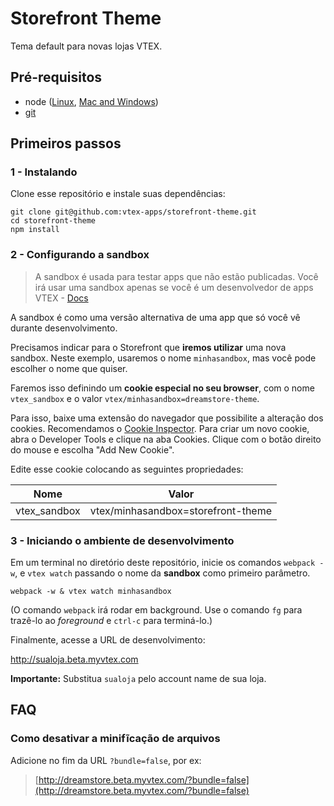# Storefront Theme

Tema default para novas lojas VTEX.

## Pré-requisitos

- node ([Linux](https://gist.github.com/isaacs/579814), [Mac and Windows](https://nodejs.org/download/))
- [git](http://git-scm.com/)

## Primeiros passos

### 1 - Instalando

Clone esse repositório e instale suas dependências:

```
git clone git@github.com:vtex-apps/storefront-theme.git
cd storefront-theme
npm install
```

### 2 - Configurando a sandbox

> A sandbox é usada para testar apps que não estão publicadas. Você irá usar uma sandbox apenas se você é um desenvolvedor de apps VTEX - [Docs](http://vtex.github.io/docs/pt-br/portal/fundacao/sandbox.html)

A sandbox é como uma versão alternativa de uma app que só você vê durante desenvolvimento.

Precisamos indicar para o Storefront que **iremos utilizar** uma nova sandbox. Neste exemplo, usaremos o nome `minhasandbox`, mas você pode escolher o nome que quiser.

Faremos isso definindo um **cookie especial no seu browser**, com o nome `vtex_sandbox` e o valor `vtex/minhasandbox=dreamstore-theme`.

Para isso, baixe uma extensão do navegador que possibilite a alteração dos cookies. Recomendamos o [Cookie Inspector](https://chrome.google.com/webstore/detail/cookie-inspector/jgbbilmfbammlbbhmmgaagdkbkepnijn?utm_source=chrome-app-launcher-info-dialog). Para criar um novo cookie, abra o Developer Tools e clique na aba Cookies. Clique com o botão direito do mouse e escolha "Add New Cookie".

Edite esse cookie colocando as seguintes propriedades:

Nome|Valor
---|---
vtex_sandbox|vtex/minhasandbox=storefront-theme

### 3 - Iniciando o ambiente de desenvolvimento

Em um terminal no diretório deste repositório, inicie os comandos `webpack -w`, e `vtex watch` passando o nome da **sandbox** como primeiro parâmetro.

```
webpack -w & vtex watch minhasandbox
```

(O comando `webpack` irá rodar em background. Use o comando `fg` para trazê-lo ao *foreground* e `ctrl-c` para terminá-lo.)

Finalmente, acesse a URL de desenvolvimento:

http://sualoja.beta.myvtex.com

**Importante:** Substitua `sualoja` pelo account name de sua loja.

## FAQ

### Como desativar a minifĩcação de arquivos

Adicione no fim da URL `?bundle=false`, por ex:

> [http://dreamstore.beta.myvtex.com/?bundle=false](http://dreamstore.beta.myvtex.com/?bundle=false)
